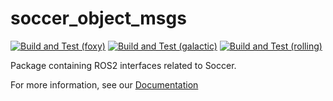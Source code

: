 # soccer_object_msgs

[![Build and Test (foxy)](https://github.com/ijnek/soccer_object_msgs/actions/workflows/build_and_test_foxy.yaml/badge.svg)](https://github.com/ijnek/soccer_object_msgs/actions/workflows/build_and_test_foxy.yaml)
[![Build and Test (galactic)](https://github.com/ijnek/soccer_object_msgs/actions/workflows/build_and_test_galactic.yaml/badge.svg)](https://github.com/ijnek/soccer_object_msgs/actions/workflows/build_and_test_galactic.yaml)
[![Build and Test (rolling)](https://github.com/ijnek/soccer_object_msgs/actions/workflows/build_and_test_rolling.yaml/badge.svg)](https://github.com/ijnek/soccer_object_msgs/actions/workflows/build_and_test_rolling.yaml)

Package containing ROS2 interfaces related to Soccer.

For more information, see our [Documentation](https://soccer-interfaces.readthedocs.io/)